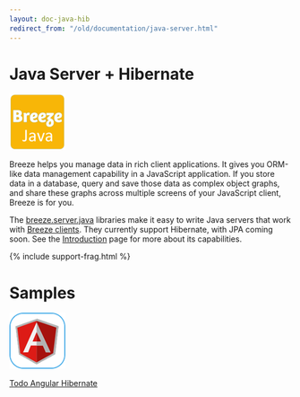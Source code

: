 ```yaml
---
layout: doc-java-hib
redirect_from: "/old/documentation/java-server.html"
---
```


# Java Server + Hibernate

<a class="logo-inline" href="/doc-java-hib" title="Java">
  <img src="/images/logos/Breeze-java.png" alt="Breeze+Java" width="100">
</a> 

Breeze helps you manage data in rich client applications.  It gives you ORM-like data management capability in a JavaScript application.  If you store data in a database, query and save those data as complex object graphs, and share these graphs across multiple screens of your JavaScript client, Breeze is for you.

The [breeze.server.java](https://github.com/Breeze/breeze.server.java) libraries make it easy to write Java servers that work with [Breeze clients](/doc-js/).  They currently support Hibernate, with JPA coming soon.  See the [Introduction](introduction.html) page for more about its capabilities.

<div style="clear:both" ></div>

{% include support-frag.html %}

# Samples

<a href="/doc-samples/todo-angular-hibernate.html">
        <img src="/images/logos/angular-logo-new.png" width="100">
        <p>Todo Angular Hibernate</p>
</a>

